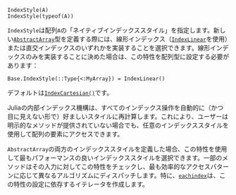 ```
IndexStyle(A)
IndexStyle(typeof(A))
```

`IndexStyle`は配列`A`の「ネイティブインデックススタイル」を指定します。新しい[`AbstractArray`](@ref)型を定義する際には、線形インデックス（[`IndexLinear`](@ref)を使用）または直交インデックスのいずれかを実装することを選択できます。線形インデックスのみを実装することに決めた場合は、この特性を配列型に設定する必要があります：

```
Base.IndexStyle(::Type{<:MyArray}) = IndexLinear()
```

デフォルトは[`IndexCartesian()`](@ref)です。

Juliaの内部インデックス機構は、すべてのインデックス操作を自動的に（かつ目に見えない形で）好ましいスタイルに再計算します。これにより、ユーザーは明示的なメソッドが提供されていない場合でも、任意のインデックススタイルを使用して配列の要素にアクセスできます。

`AbstractArray`の両方のインデックススタイルを定義した場合、この特性を使用して最もパフォーマンスの良いインデックススタイルを選択できます。一部のメソッドはその入力に対してこの特性をチェックし、最も効率的なアクセスパターンに応じて異なるアルゴリズムにディスパッチします。特に、[`eachindex`](@ref)は、この特性の設定に依存するイテレータを作成します。
